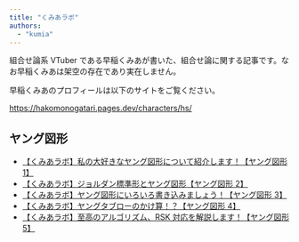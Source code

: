 ```yaml
---
title: "くみあラボ"
authors:
  - "kumia"
---
```


組合せ論系 VTuber である早稲くみあが書いた、組合せ論に関する記事です。なお早稲くみあは架空の存在であり実在しません。

早稲くみあのプロフィールは以下のサイトをご覧ください。

https://hakomonogatari.pages.dev/characters/hs/

## ヤング図形

- [【くみあラボ】私の大好きなヤング図形について紹介します！【ヤング図形 1】](./young1/)
- [【くみあラボ】ジョルダン標準形とヤング図形【ヤング図形 2】](./young2/)
- [【くみあラボ】ヤング図形にいろいろ書き込みましょう！【ヤング図形 3】](./young3/)
- [【くみあラボ】ヤングタブローのかけ算！？【ヤング図形 4】](./young4/)
- [【くみあラボ】至高のアルゴリズム、RSK 対応を解説します！【ヤング図形 5】](./young5/)
